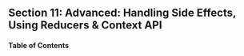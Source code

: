 ## Section 11: Advanced: Handling Side Effects, Using Reducers & Context API

#### Table of Contents
